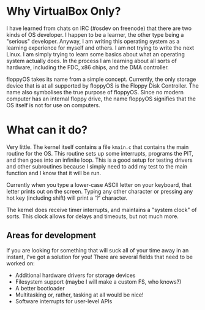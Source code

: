 Why VirtualBox Only?
====================

I have learned from chats on IRC (#osdev on freenode) that there are two kinds of OS developer.  I happen to be a learner, the other type being a "serious" developer.  Anyway, I am writing this operating system as a learning experience for myself and others.  I am not trying to write the next Linux.  I am simply trying to learn some basics about what an operating system actually does.  In the process I am learning about all sorts of hardware, including the FDC, x86 chips, and the DMA controller.

floppyOS takes its name from a simple concept.  Currently, the only storage device that is at all supported by floppyOS is the Floppy Disk Controller.  The name also symbolises the true purpose of floppyOS.  Since no modern computer has an internal floppy drive, the name floppyOS signifies that the OS itself is not for use on computers.

What can it do?
===============

Very little.  The kernel itself contains a file ```kmain.c``` that contains the main routine for the OS.  This routine sets up some interrupts, programs the PIT, and then goes into an infinite loop.  This is a good setup for testing drivers and other subroutines because I simply need to add my test to the main function and I know that it will be run.

Currently when you type a lower-case ASCII letter on your keyboard, that letter prints out on the screen.  Typing any other character or pressing any hot key (including shift) will print a '?' character.

The kernel does receive timer interrupts, and maintains a "system clock" of sorts.  This clock allows for delays and timeouts, but not much more.

Areas for development
---------------------

If you are looking for something that will suck all of your time away in an instant, I've got a solution for you!  There are several fields that need to be worked on:

* Additional hardware drivers for storage devices
* Filesystem support (maybe I will make a custom FS, who knows?)
* A better bootloader
* Multitasking or, rather, tasking at all would be nice!
* Software interrupts for user-level APIs

